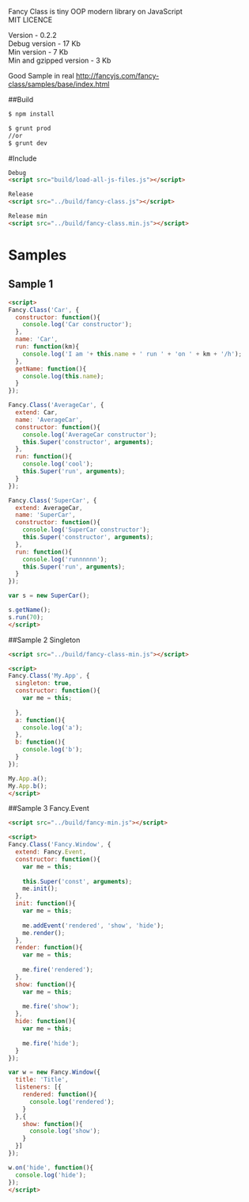 Fancy Class is tiny OOP modern library on JavaScript  
MIT LICENCE  
  
Version - 0.2.2  
Debug version - 17 Kb  
Min version - 7 Kb  
Min and gzipped version - 3 Kb  

Good Sample in real http://fancyjs.com/fancy-class/samples/base/index.html  

##Build

```sh
$ npm install
```

```sh
$ grunt prod
//or
$ grunt dev
```


#Include
``` html
Debug
<script src="build/load-all-js-files.js"></script>
```
``` html
Release
<script src="../build/fancy-class.js"></script>
```
``` html
Release min
<script src="../build/fancy-class.min.js"></script>
```




# Samples
## Sample 1
``` html
<script>
Fancy.Class('Car', {
  constructor: function(){
    console.log('Car constructor');
  },
  name: 'Car',
  run: function(km){
	console.log('I am '+ this.name + ' run ' + 'on ' + km + '/h');
  },
  getName: function(){
	console.log(this.name);
  }
});

Fancy.Class('AverageCar', {
  extend: Car,
  name: 'AverageCar',
  constructor: function(){
    console.log('AverageCar constructor');
	this.Super('constructor', arguments);
  },
  run: function(){
	console.log('cool');
	this.Super('run', arguments);
  }
});

Fancy.Class('SuperCar', {
  extend: AverageCar,
  name: 'SuperCar',
  constructor: function(){
	console.log('SuperCar constructor');
	this.Super('constructor', arguments);
  },
  run: function(){
	console.log('runnnnnn');
	this.Super('run', arguments);
  }
});

var s = new SuperCar();

s.getName();
s.run(70);
</script>
```

##Sample 2
Singleton
```html
<script src="../build/fancy-class-min.js"></script>

<script>
Fancy.Class('My.App', {
  singleton: true,
  constructor: function(){
	var me = this;
		
  },
  a: function(){
	console.log('a');
  },
  b: function(){
	console.log('b');
  }
});

My.App.a();
My.App.b();
</script>
```

##Sample 3
Fancy.Event  
```html
<script src="../build/fancy-min.js"></script>

<script>
Fancy.Class('Fancy.Window', {
  extend: Fancy.Event,
  constructor: function(){
	var me = this;
		
	this.Super('const', arguments);
	me.init();
  },
  init: function(){
	var me = this;
		
	me.addEvent('rendered', 'show', 'hide');
	me.render();
  },
  render: function(){
	var me = this;
		
	me.fire('rendered');
  },
  show: function(){
	var me = this;
		
	me.fire('show');
  },
  hide: function(){
	var me = this;
		
	me.fire('hide');
  }
});

var w = new Fancy.Window({
  title: 'Title',
  listeners: [{
	rendered: function(){
	  console.log('rendered');
	}
  },{
	show: function(){
	  console.log('show');
	}
  }]
});

w.on('hide', function(){
  console.log('hide');
});
</script>
```
